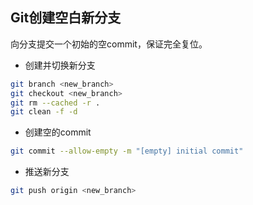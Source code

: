 ## Git创建空白新分支

向分支提交一个初始的空commit，保证完全复位。

- 创建并切换新分支

```sh
git branch <new_branch>
git checkout <new_branch>
git rm --cached -r .
git clean -f -d
```

- 创建空的commit

```sh
git commit --allow-empty -m "[empty] initial commit"
```

- 推送新分支

```sh
git push origin <new_branch>
```
